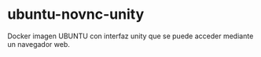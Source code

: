 # ubuntu-novnc-unity
Docker imagen UBUNTU con interfaz unity que se puede acceder mediante un navegador web.
